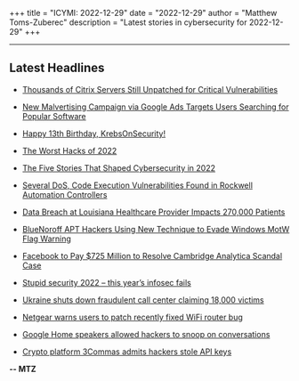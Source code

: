 +++
title = "ICYMI: 2022-12-29"
date = "2022-12-29"
author = "Matthew Toms-Zuberec"
description = "Latest stories in cybersecurity for 2022-12-29"
+++

---------------------------------------------------------------------------
## Latest Headlines
- [Thousands of Citrix Servers Still Unpatched for Critical Vulnerabilities](https://thehackernews.com/2022/12/thousands-of-citrix-servers-still.html)

- [New Malvertising Campaign via Google Ads Targets Users Searching for Popular Software](https://thehackernews.com/2022/12/new-malvertising-campaign-via-google.html)

- [Happy 13th Birthday, KrebsOnSecurity!](https://krebsonsecurity.com/2022/12/happy-13th-birthday-krebsonsecurity/)

- [The Worst Hacks of 2022](https://www.wired.com/story/worst-hacks-2022/)

- [The Five Stories That Shaped Cybersecurity in 2022](https://www.securityweek.com/five-stories-shaped-cybersecurity-2022)

- [Several DoS, Code Execution Vulnerabilities Found in Rockwell Automation Controllers](https://www.securityweek.com/several-dos-code-execution-vulnerabilities-found-rockwell-automation-controllers)

- [Data Breach at Louisiana Healthcare Provider Impacts 270,000 Patients](https://www.securityweek.com/data-breach-louisiana-healthcare-provider-impacts-270000-patients)

- [BlueNoroff APT Hackers Using New Technique to Evade Windows MotW Flag Warning](https://cybersecuritynews.com/bluenoroff-apt-hackers/)

- [Facebook to Pay $725 Million to Resolve Cambridge Analytica Scandal Case](https://cybersecuritynews.com/facebook-to-pay-725-million/)

- [Stupid security 2022 – this year’s infosec fails](https://portswigger.net/daily-swig/stupid-security-2022-this-years-infosec-fails)

- [Ukraine shuts down fraudulent call center claiming 18,000 victims](https://www.bleepingcomputer.com/news/security/ukraine-shuts-down-fraudulent-call-center-claiming-18-000-victims/)

- [Netgear warns users to patch recently fixed WiFi router bug](https://www.bleepingcomputer.com/news/security/netgear-warns-users-to-patch-recently-fixed-wifi-router-bug/)

- [Google Home speakers allowed hackers to snoop on conversations](https://www.bleepingcomputer.com/news/security/google-home-speakers-allowed-hackers-to-snoop-on-conversations/)

- [Crypto platform 3Commas admits hackers stole API keys](https://www.bleepingcomputer.com/news/security/crypto-platform-3commas-admits-hackers-stole-api-keys/)

**-- MTZ**